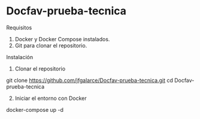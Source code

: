 # Docfav-prueba-tecnica
Requisitos
1. Docker y Docker Compose instalados.
2. Git para clonar el repositorio.

Instalación
1. Clonar el repositorio

git clone https://github.com/jfgalarce/Docfav-prueba-tecnica.git
cd Docfav-prueba-tecnica

2. Iniciar el entorno con Docker

docker-compose up -d

